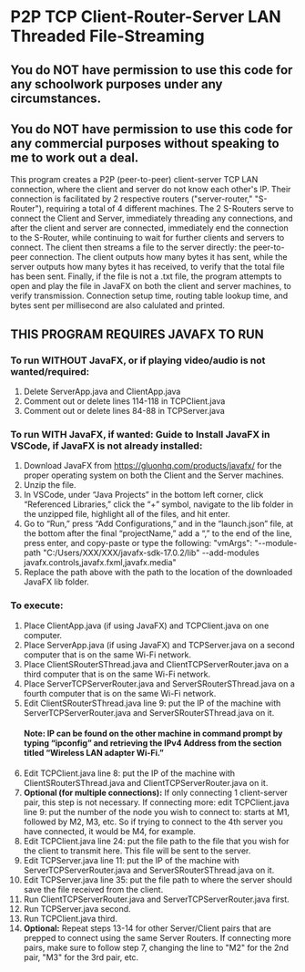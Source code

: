 # P2P TCP Client-Router-Server LAN Threaded File-Streaming

## You do NOT have permission to use this code for any schoolwork purposes under any circumstances. 

## You do NOT have permission to use this code for any commercial purposes without speaking to me to work out a deal.

This program creates a P2P (peer-to-peer) client-server TCP LAN connection, where the client and server do not know each other's IP. Their connection is facilitated by 2 respective routers ("server-router," "S-Router"), requiring a total of 4 different machines. The 2 S-Routers serve to connect the Client and Server, immediately threading any connections, and after the client and server are connected, immediately end the connection to the S-Router, while continuing to wait for further clients and servers to connect. The client then streams a file to the server directly: the peer-to-peer connection. The client outputs how many bytes it has sent, while the server outputs how many bytes it has received, to verify that the total file has been sent. Finally, if the file is not a .txt file, the program attempts to open and play the file in JavaFX on both the client and server machines, to verify transmission. Connection setup time, routing table lookup time, and bytes sent per
millisecond are also calulated and printed.

## THIS PROGRAM REQUIRES JAVAFX TO RUN
### To run WITHOUT JavaFX, or if playing video/audio is not wanted/required:
1) Delete ServerApp.java and ClientApp.java
2) Comment out or delete lines 114-118 in TCPClient.java
3) Comment out or delete lines 84-88 in TCPServer.java

### To run WITH JavaFX, if wanted: Guide to Install JavaFX in VSCode, if JavaFX is not already installed:
1) Download JavaFX from https://gluonhq.com/products/javafx/ for the proper operating system on both the Client and the Server machines. 
2) Unzip the file. 
3) In VSCode, under “Java Projects” in the bottom left corner, click “Referenced Libraries,” click the “+” symbol, navigate to the lib folder in the unzipped file, highlight all of the files, and hit enter. 
4) Go to “Run,” press “Add Configurations,” and in the “launch.json” file, at the bottom after the final “projectName,” add a “,” to the end of the line, press enter, and copy-paste or type the following: "vmArgs": "--module-path \"C:/Users/XXX/XXX/javafx-sdk-17.0.2/lib\" --add-modules javafx.controls,javafx.fxml,javafx.media"
5) Replace the path above with the path to the location of the downloaded JavaFX lib folder.

### To execute:

1) Place ClientApp.java (if using JavaFX) and TCPClient.java on one computer.
2) Place ServerApp.java (if using JavaFX) and TCPServer.java on a second computer that is on the same Wi-Fi network.
3) Place ClientSRouterSThread.java and ClientTCPServerRouter.java on a third computer that is on the same Wi-Fi network.
4) Place ServerTCPServerRouter.java and ServerSRouterSThread.java on a fourth computer that is on the same Wi-Fi network.
5) Edit ClientSRouterSThread.java line 9: put the IP of the machine with ServerTCPServerRouter.java and ServerSRouterSThread.java on it. 
   #### Note: IP can be found on the other machine in command prompt by typing “ipconfig” and retrieving the IPv4 Address from the section titled “Wireless LAN adapter Wi-Fi.”
6) Edit TCPClient.java line 8: put the IP of the machine with ClientSRouterSThread.java and ClientTCPServerRouter.java on it.
7) **Optional (for multiple connections):** If only connecting 1 client-server pair, this step is not necessary. If connecting more: edit TCPClient.java line 9: put the number of the node you wish to connect to: starts at M1, followed by M2, M3, etc. So if trying to connect to the 4th server you have connected, it would be M4, for example.
8) Edit TCPClient.java line 24: put the file path to the file that you wish for the client to transmit here. This file will be sent to the server.
9) Edit TCPServer.java line 11: put the IP of the machine with ServerTCPServerRouter.java and ServerSRouterSThread.java on it.
10) Edit TCPServer.java line 35: put the file path to where the server should save the file received from the client.
12) Run ClientTCPServerRouter.java and ServerTCPServerRouter.java first.
13) Run TCPServer.java second.
14) Run TCPClient.java third.
15) **Optional:** Repeat steps 13-14 for other Server/Client pairs that are prepped to connect using the same Server Routers. If connecting more pairs, make sure to follow step 7, changing the line to "M2" for the 2nd pair, "M3" for the 3rd pair, etc.
